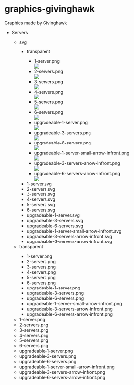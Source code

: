 # graphics-givinghawk
Graphics made by Givinghawk

<ul>
<li>Servers</li>
<ul>
  <li>svg</li>
  <ul>
    <li>transparent</li>
  <ul>
    <li>  1-server.png</li> <img src="https://github.com/FOSSBilling/graphics-givinghawk/blob/main/Servers/svg/transparent/1-server.png?raw=true">
<li>2-servers.png</li> <img src="//github.com/FOSSBilling/graphics-givinghawk/blob/main/Servers/svg/transparent/2-servers.png">
<li>3-servers.png</li> <img src="//github.com/FOSSBilling/graphics-givinghawk/blob/main/Servers/svg/transparent/3-servers.png">
<li>4-servers.png</li> <img src="//github.com/FOSSBilling/graphics-givinghawk/blob/main/Servers/svg/transparent/4-servers.png">
<li>5-servers.png</li> <img src="//github.com/FOSSBilling/graphics-givinghawk/blob/main/Servers/svg/transparent/5-servers.png">
<li>6-servers.png</li> <img src="//github.com/FOSSBilling/graphics-givinghawk/blob/main/Servers/svg/transparent/6-servers.png">
<li>upgradeable-1-server.png</li> <img src="//github.com/FOSSBilling/graphics-givinghawk/blob/main//Servers/svg/transparent/upgradeable-1-server.png">
<li>upgradeable-3-servers.png</li> <img src="//github.com/FOSSBilling/graphics-givinghawk/blob/main//Servers/svg/transparent/upgradeable-3-servers.png">
<li>upgradeable-6-servers.png</li> <img src="//github.com/FOSSBilling/graphics-givinghawk/blob/main//Servers/svg/transparent/upgradeable-6-servers.png">
<li>upgradeable-1-server-small-arrow-infront.png</li> <img src="//github.com/FOSSBilling/graphics-givinghawk/blob/main//Servers/svg/transparent/upgradeable-1-server-small-arrow-infront.png">
<li>upgradeable-3-servers-arrow-infront.png</li> <img src="//github.com/FOSSBilling/graphics-givinghawk/blob/main/Servers/svg/transparent/upgradeable-3-servers-arrow-infront.png)">
<li>upgradeable-6-servers-arrow-infront.png</li> <img src="//github.com/FOSSBilling/graphics-givinghawk/blob/main/Servers/svg/transparent/upgradeable-6-servers-arrow-infront.png)">
  </ul>
    <li>  1-server.svg</li>
<li>2-servers.svg</li>
<li>3-servers.svg</li>
<li>4-servers.svg</li>
<li>5-servers.svg</li>
<li>6-servers.svg</li>
<li>upgradeable-1-server.svg</li>
<li>upgradeable-3-servers.svg</li>
<li>upgradeable-6-servers.svg</li>
<li>upgradeable-1-server-small-arrow-infront.svg</li>
<li>upgradeable-3-servers-arrow-infront.svg</li>
<li>upgradeable-6-servers-arrow-infront.svg</li>
  </ul>
  <li>transparent</li>
  <ul>
    <li>  1-server.png</li>
<li>2-servers.png</li>
<li>3-servers.png</li>
<li>4-servers.png</li>
<li>5-servers.png</li>
<li>6-servers.png</li>
<li>upgradeable-1-server.png</li>
<li>upgradeable-3-servers.png</li>
<li>upgradeable-6-servers.png</li>
<li>upgradeable-1-server-small-arrow-infront.png</li>
<li>upgradeable-3-servers-arrow-infront.png</li>
<li>upgradeable-6-servers-arrow-infront.png</li>
  </ul>
    
<li>  1-server.png</li>
<li>2-servers.png</li>
<li>3-servers.png</li>
<li>4-servers.png</li>
<li>5-servers.png</li>
<li>6-servers.png</li>
<li>upgradeable-1-server.png</li>
<li>upgradeable-3-servers.png</li>
<li>upgradeable-6-servers.png</li>
<li>upgradeable-1-server-small-arrow-infront.png</li>
<li>upgradeable-3-servers-arrow-infront.png</li>
<li>upgradeable-6-servers-arrow-infront.png</li>

</ul>
</ul>
